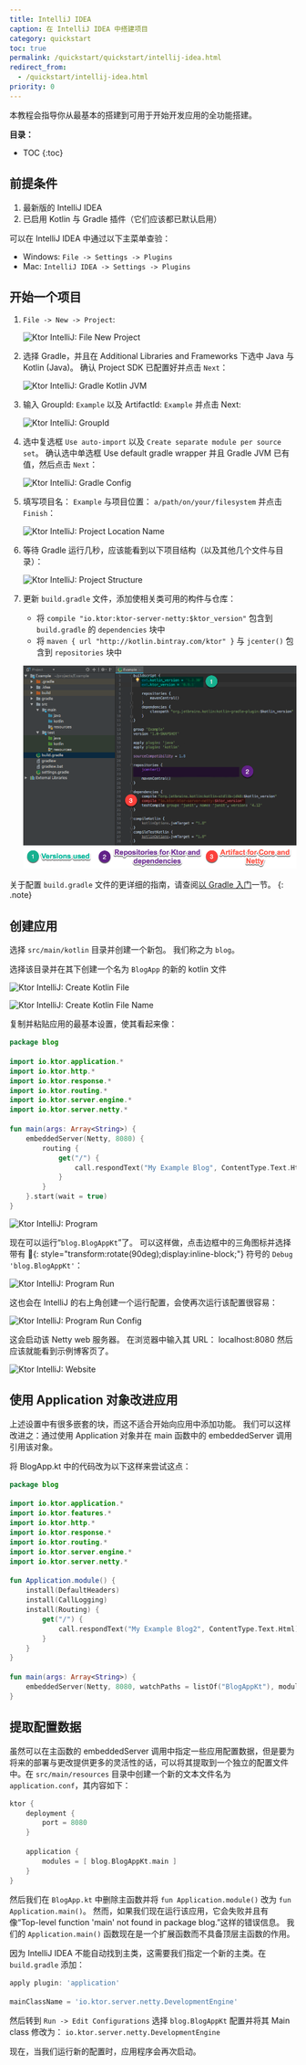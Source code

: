 ```yaml
---
title: IntelliJ IDEA 
caption: 在 IntelliJ IDEA 中搭建项目
category: quickstart
toc: true 
permalink: /quickstart/quickstart/intellij-idea.html
redirect_from:
  - /quickstart/intellij-idea.html
priority: 0
---
```


本教程会指导你从最基本的搭建到可用于开始开发应用的全<!--
-->功能搭建。

**目录：**

* TOC
{:toc}

## 前提条件

1.  最新版的 IntelliJ IDEA
2.  已启用 Kotlin 与 Gradle 插件（它们应该都已默认启用）

可以在 IntelliJ IDEA 中通过以下主菜单查验：
* Windows: `File -> Settings -> Plugins`
* Mac: `IntelliJ IDEA -> Settings -> Plugins`

## 开始一个项目

1.  `File -> New -> Project`:

    ![Ktor IntelliJ: File New Project](/quickstart/intellij-idea/file-new-project.png)

2.  选择 Gradle，并且在 Additional Libraries and Frameworks 下选中 Java 与 Kotlin (Java)。 确认 Project SDK 已配置好并点击 `Next`：

    ![Ktor IntelliJ: Gradle Kotlin JVM](/quickstart/intellij-idea/gradle-kotlin-jvm.png)

3.  输入 GroupId: `Example`
    以及 ArtifactId: `Example`
    并点击 Next:

    ![Ktor IntelliJ: GroupId](/quickstart/intellij-idea/groupid.png)

4.  选中复选框 `Use auto-import` 以及 `Create separate module per source set`。 确认选中单选框 Use default gradle wrapper 并且 Gradle JVM 已有值，然后点击 `Next`：

    ![Ktor IntelliJ: Gradle Config](/quickstart/intellij-idea/gradle-config.png)

5.  填写项目名： `Example`
    与项目位置： `a/path/on/your/filesystem`
    并点击 `Finish`：

    ![Ktor IntelliJ: Project Location Name](/quickstart/intellij-idea/project-location-name.png)

6.  等待 Gradle 运行几秒，应该能看到以下项目结构（以及其他几个文件与目录）：

    ![Ktor IntelliJ: Project Structure](/quickstart/intellij-idea/project-structure.png)

7.  更新 `build.gradle` 文件，添加使相关类可用的构件与仓库：
    * 将 `compile "io.ktor:ktor-server-netty:$ktor_version"` 包含到 `build.gradle` 的 `dependencies` 块中
    * 将  `maven { url "http://kotlin.bintray.com/ktor" }` 与 `jcenter()` 包含到 `repositories` 块中

    ![Ktor IntelliJ: Build Gradle](/quickstart/intellij-idea/build-gradle.png)

关于配置 `build.gradle` 文件的更详细的指南，请查阅[以 Gradle 入门](/quickstart/quickstart/gradle.html)一节。 
{: .note}

## 创建应用

选择 `src/main/kotlin` 目录并创建一个新包。 我们称之为 `blog`。

选择该目录并在其下创建一个名为 `BlogApp` 的新的 kotlin 文件

![Ktor IntelliJ: Create Kotlin File](/quickstart/intellij-idea/create-kotlin-file.png)

![Ktor IntelliJ: Create Kotlin File Name](/quickstart/intellij-idea/create-kotlin-file-name.png)

复制并粘贴应用的最基本设置，使其看起来像：


```kotlin
package blog

import io.ktor.application.*
import io.ktor.http.*
import io.ktor.response.*
import io.ktor.routing.*
import io.ktor.server.engine.*
import io.ktor.server.netty.*

fun main(args: Array<String>) {
    embeddedServer(Netty, 8080) {
        routing {
            get("/") {
                call.respondText("My Example Blog", ContentType.Text.Html)
            }
        }
    }.start(wait = true)
}
```

![Ktor IntelliJ: Program](/quickstart/intellij-idea/program.png)

现在可以运行“`blog.BlogAppKt`”了。 可以这样做，点击边框中的三角图标并选择带有 **🐞**{: style="transform:rotate(90deg);display:inline-block;"} 符号的 `Debug 'blog.BlogAppKt'`：

![Ktor IntelliJ: Program Run](/quickstart/intellij-idea/program-run.png)

这也会在 IntelliJ 的右上角创建一个运行配置，会使再次运行<!--
-->该配置很容易：

![Ktor IntelliJ: Program Run Config](/quickstart/intellij-idea/program-run-config.png)

这会启动该 Netty web 服务器。
在浏览器中输入其 URL： localhost:8080
然后应该就能看到示例博客页了。

![Ktor IntelliJ: Website](/quickstart/intellij-idea/website.png)

## 使用 Application 对象改进应用

上述设置中有很多嵌套的块，而这不适合开始<!--
-->向应用中添加功能。 我们可以这样改进之：通过使用 Application 对象<!--
-->并在 main 函数中的 embeddedServer 调用引用该对象。

将 BlogApp.kt 中的代码改为以下这样来尝试这点：

```kotlin
package blog

import io.ktor.application.*
import io.ktor.features.*
import io.ktor.http.*
import io.ktor.response.*
import io.ktor.routing.*
import io.ktor.server.engine.*
import io.ktor.server.netty.*

fun Application.module() {
    install(DefaultHeaders)
    install(CallLogging)
    install(Routing) {
        get("/") {
            call.respondText("My Example Blog2", ContentType.Text.Html)
        }
    }
}

fun main(args: Array<String>) {
    embeddedServer(Netty, 8080, watchPaths = listOf("BlogAppKt"), module = Application::module).start()
}
```

## 提取配置数据

虽然可以在主函数的 embeddedServer 调用中指定一些应用配置数据，但是要为将来的部署与更改提供更多的灵活性的话，可以将其提取到一个独立的配置文件中。在 `src/main/resources` 目录中创建一个新的文本文件名为 `application.conf`，其内容如下：

```kotlin
ktor {
    deployment {
        port = 8080
    }

    application {
        modules = [ blog.BlogAppKt.main ]
    }
}
```

然后我们在 `BlogApp.kt` 中删除主函数并将 `fun Application.module()` 改为 `fun Application.main()`。 然而，如果我们现在运行该应用，它会失败并且有像“Top-level function 'main' not found in package blog.”这样的错误信息。 我们的 `Application.main()` 函数现在是一个扩展函数而不具备顶层主函数的作用。

因为 IntelliJ IDEA 不能自动找到主类，这需要我们指定一个新的主类。在 `build.gradle` 添加：

```groovy
apply plugin: 'application'

mainClassName = 'io.ktor.server.netty.DevelopmentEngine'
```

然后转到 `Run -> Edit Configurations` 选择 `blog.BlogAppKt` 配置并将其 Main class 修改为：
`io.ktor.server.netty.DevelopmentEngine`

现在，当我们运行新的配置时，应用程序会再次启动。
